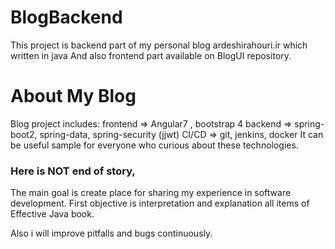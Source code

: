 # BlogBackend 
This project is backend part of my personal blog ardeshirahouri.ir which written in java
And also frontend part available on BlogUI repository.

# About My Blog
Blog project includes:
frontend => Angular7 , bootstrap 4
backend => spring-boot2, spring-data, spring-security (jjwt) 
CI/CD => git, jenkins, docker
It can be useful sample for everyone who curious about these technologies.

### Here is NOT end of story,
The main goal is create place for sharing my experience in software development.
First objective is interpretation and explanation all items of Effective Java book.

Also i will improve pitfalls and bugs continuously.
